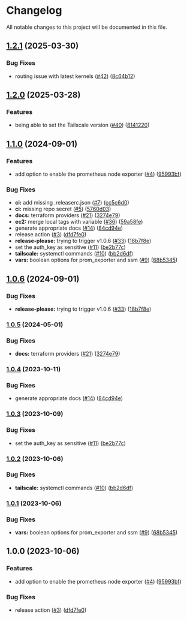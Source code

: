 # Changelog

All notable changes to this project will be documented in this file.

## [1.2.1](https://github.com/Smana/terraform-aws-tailscale-subnet-router/compare/v1.2.0...v1.2.1) (2025-03-30)


### Bug Fixes

* routing issue with latest kernels ([#42](https://github.com/Smana/terraform-aws-tailscale-subnet-router/issues/42)) ([8c64b12](https://github.com/Smana/terraform-aws-tailscale-subnet-router/commit/8c64b125e150e582c66b479902066b911c3dc0dc))

## [1.2.0](https://github.com/Smana/terraform-aws-tailscale-subnet-router/compare/v1.1.0...v1.2.0) (2025-03-28)


### Features

* being able to set the Tailscale version ([#40](https://github.com/Smana/terraform-aws-tailscale-subnet-router/issues/40)) ([8141220](https://github.com/Smana/terraform-aws-tailscale-subnet-router/commit/81412204e951d393f383395067aee6915a4a08a5))

## [1.1.0](https://github.com/Smana/terraform-aws-tailscale-subnet-router/compare/v1.0.6...v1.1.0) (2024-09-01)


### Features

* add option to enable the prometheus node exporter ([#4](https://github.com/Smana/terraform-aws-tailscale-subnet-router/issues/4)) ([95993bf](https://github.com/Smana/terraform-aws-tailscale-subnet-router/commit/95993bf2483a62d2de13ccc43f0bd490466f5ece))


### Bug Fixes

* **ci:** add missing .releaserc.json ([#7](https://github.com/Smana/terraform-aws-tailscale-subnet-router/issues/7)) ([cc5c6d0](https://github.com/Smana/terraform-aws-tailscale-subnet-router/commit/cc5c6d0ab0b2417b12c7cf1502f4e7f9014494a9))
* **ci:** missing repo secret ([#5](https://github.com/Smana/terraform-aws-tailscale-subnet-router/issues/5)) ([5760d03](https://github.com/Smana/terraform-aws-tailscale-subnet-router/commit/5760d03a15ae92049c0e3335298e6b2b0aa801da))
* **docs:** terraform providers ([#21](https://github.com/Smana/terraform-aws-tailscale-subnet-router/issues/21)) ([3274e79](https://github.com/Smana/terraform-aws-tailscale-subnet-router/commit/3274e79da261a02029c6fb85223fe43ec153e517))
* **ec2:** merge local tags with variable ([#36](https://github.com/Smana/terraform-aws-tailscale-subnet-router/issues/36)) ([59a58fe](https://github.com/Smana/terraform-aws-tailscale-subnet-router/commit/59a58fe4cb0b8c7b9cf606bb84b47c3a9c56e55d))
* generate appropriate docs ([#14](https://github.com/Smana/terraform-aws-tailscale-subnet-router/issues/14)) ([84cd94e](https://github.com/Smana/terraform-aws-tailscale-subnet-router/commit/84cd94ec11ae99a09788eba062cf16cb15a4ab88))
* release action ([#3](https://github.com/Smana/terraform-aws-tailscale-subnet-router/issues/3)) ([dfd7fe0](https://github.com/Smana/terraform-aws-tailscale-subnet-router/commit/dfd7fe0c6b45936e0e1add269ede2231fdf063c4))
* **release-please:** trying to trigger v1.0.6 ([#33](https://github.com/Smana/terraform-aws-tailscale-subnet-router/issues/33)) ([18b7f8e](https://github.com/Smana/terraform-aws-tailscale-subnet-router/commit/18b7f8e0596a7bf7b0168f2c3d1cb85ebd127932))
* set the auth_key as sensitive ([#11](https://github.com/Smana/terraform-aws-tailscale-subnet-router/issues/11)) ([be2b77c](https://github.com/Smana/terraform-aws-tailscale-subnet-router/commit/be2b77c0920f9e62d35017b74cbde01cc66de277))
* **tailscale:** systemctl commands ([#10](https://github.com/Smana/terraform-aws-tailscale-subnet-router/issues/10)) ([bb2d6df](https://github.com/Smana/terraform-aws-tailscale-subnet-router/commit/bb2d6dfa8636069af746cbb3e6344729baaa6a46))
* **vars:** boolean options for prom_exporter and ssm ([#9](https://github.com/Smana/terraform-aws-tailscale-subnet-router/issues/9)) ([68b5345](https://github.com/Smana/terraform-aws-tailscale-subnet-router/commit/68b5345c2e18ce1f4a3611185d849407aac45d3a))

## [1.0.6](https://github.com/Smana/terraform-aws-tailscale-subnet-router/compare/v1.0.5...v1.0.6) (2024-09-01)


### Bug Fixes

* **release-please:** trying to trigger v1.0.6 ([#33](https://github.com/Smana/terraform-aws-tailscale-subnet-router/issues/33)) ([18b7f8e](https://github.com/Smana/terraform-aws-tailscale-subnet-router/commit/18b7f8e0596a7bf7b0168f2c3d1cb85ebd127932))

### [1.0.5](https://github.com/Smana/terraform-aws-tailscale-subnet-router/compare/v1.0.4...v1.0.5) (2024-05-01)


### Bug Fixes

* **docs:** terraform providers ([#21](https://github.com/Smana/terraform-aws-tailscale-subnet-router/issues/21)) ([3274e79](https://github.com/Smana/terraform-aws-tailscale-subnet-router/commit/3274e79da261a02029c6fb85223fe43ec153e517))

### [1.0.4](https://github.com/Smana/terraform-aws-tailscale-subnet-router/compare/v1.0.3...v1.0.4) (2023-10-11)


### Bug Fixes

* generate appropriate docs ([#14](https://github.com/Smana/terraform-aws-tailscale-subnet-router/issues/14)) ([84cd94e](https://github.com/Smana/terraform-aws-tailscale-subnet-router/commit/84cd94ec11ae99a09788eba062cf16cb15a4ab88))

### [1.0.3](https://github.com/Smana/terraform-aws-tailscale-subnet-router/compare/v1.0.2...v1.0.3) (2023-10-09)


### Bug Fixes

* set the auth_key as sensitive ([#11](https://github.com/Smana/terraform-aws-tailscale-subnet-router/issues/11)) ([be2b77c](https://github.com/Smana/terraform-aws-tailscale-subnet-router/commit/be2b77c0920f9e62d35017b74cbde01cc66de277))

### [1.0.2](https://github.com/Smana/terraform-aws-tailscale-subnet-router/compare/v1.0.1...v1.0.2) (2023-10-06)


### Bug Fixes

* **tailscale:** systemctl commands ([#10](https://github.com/Smana/terraform-aws-tailscale-subnet-router/issues/10)) ([bb2d6df](https://github.com/Smana/terraform-aws-tailscale-subnet-router/commit/bb2d6dfa8636069af746cbb3e6344729baaa6a46))

### [1.0.1](https://github.com/Smana/terraform-aws-tailscale-subnet-router/compare/v1.0.0...v1.0.1) (2023-10-06)


### Bug Fixes

* **vars:** boolean options for prom_exporter and ssm ([#9](https://github.com/Smana/terraform-aws-tailscale-subnet-router/issues/9)) ([68b5345](https://github.com/Smana/terraform-aws-tailscale-subnet-router/commit/68b5345c2e18ce1f4a3611185d849407aac45d3a))

## 1.0.0 (2023-10-06)


### Features

* add option to enable the prometheus node exporter ([#4](https://github.com/Smana/terraform-aws-tailscale-subnet-router/issues/4)) ([95993bf](https://github.com/Smana/terraform-aws-tailscale-subnet-router/commit/95993bf2483a62d2de13ccc43f0bd490466f5ece))


### Bug Fixes

* release action ([#3](https://github.com/Smana/terraform-aws-tailscale-subnet-router/issues/3)) ([dfd7fe0](https://github.com/Smana/terraform-aws-tailscale-subnet-router/commit/dfd7fe0c6b45936e0e1add269ede2231fdf063c4))
